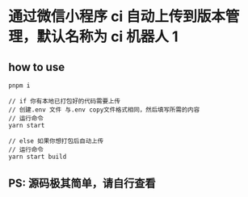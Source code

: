 # 通过微信小程序 ci 自动上传到版本管理，默认名称为 ci 机器人 1

## how to use

```
pnpm i

// if 你有本地已打包好的代码需要上传
// 创建.env 文件 与.env copy文件格式相同，然后填写所需的内容
// 运行命令
yarn start

// else 如果你想打包后自动上传
// 运行命令
yarn start build
```

## PS: 源码极其简单，请自行查看
